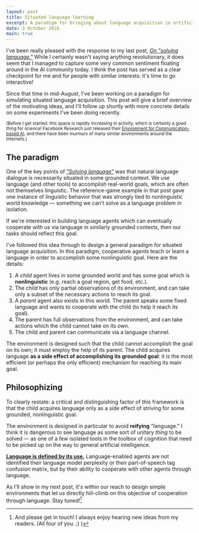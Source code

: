 ```yaml
---
layout: post
title: Situated language learning
excerpt: A paradigm for bringing about language acquisition in artificial agents
date: 3 October 2016
main: true
---
```


I've been really pleased with the response to my last post, [*On "solving
language."*][1] While I certainly wasn't saying anything revolutionary, it
does seem that I managed to capture some very common sentiment floating around
in the AI community today. I think the post has served as a clear checkpoint
for me and for people with similar interests: it's time to go interactive!

Since that time in mid-August, I've been working on a paradigm for simulating
situated language acquisition. This post will give a brief overview of the
motivating ideas, and I'll follow up shortly with more concrete details on some
experiments I've been doing recently.

<small>(Before I get started: this space is rapidly increasing in activity,
        which is certainly a good thing for science! Facebook Research just
        released their [Environment for Communication-based AI][2], and there
        have been murmurs of many similar environments around the Internets.)
</small>

## The paradigm

One of the key points of [*"Solving language"*][1] was that natural language
dialogue is necessarily situated in some grounded context. We use language (and
other tools) to accomplish real-world goals, which are often not themselves
linguistic. The reference-game example in that post gave one instance of
linguistic behavior that was strongly tied to nonlinguistic world knowledge —
something we can't solve as a language problem in isolation.

If we're interested in building language agents which can eventually cooperate
with us via language in similarly grounded contexts, then our tasks should
reflect this goal.

I've followed this idea through to design a general paradigm for situated
language acquisition. In this paradigm, cooperative agents teach or learn a
language in order to accomplish some nonlinguistic goal. Here are the details:

1. A *child* agent lives in some grounded world and has some goal which is
   **nonlinguistic** (e.g. reach a goal region, get food, etc.).
2. The child has only partial observations of its environment, and can take
   only a subset of the necessary actions to reach its goal.
3. A *parent* agent also exists in this world. The parent speaks some fixed
   language and wants to cooperate with the child (to help it reach its goal).
4. The parent has full observations from the environment, and can take actions
   which the child cannot take on its own.
5. The child and parent can communicate via a language channel.

The environment is designed such that the child cannot accomplish the goal on
its own; it must employ the help of its parent. The child acquires language
**as a side effect of accomplishing its grounded goal**: it is the most
efficient (or perhaps the only efficient) mechanism for reaching its main goal.

## Philosophizing

To clearly restate: a critical and distinguishing factor of this framework is
that the child acquires language only as a side effect of striving for some
grounded, nonlinguistic goal.

The environment is designed in particular to avoid **reifying** "language." I
think it is dangerous to see language as some sort of unitary *thing* to be
solved — as one of a few isolated tools in the toolbox of cognition that need
to be picked up on the way to general artificial intelligence.

[**Language is defined by its use.**][3] Language-enabled agents are not identified
their language model perplexity or their part-of-speech tag confusion matrix,
but by their ability to cooperate with other agents through language.

As I'll show in my next post, it's within our reach to design simple environments
that let us directly hill-climb on this objective of cooperation through language.
Stay tuned![^1]

[^1]: And please get in touch! I always enjoy hearing new ideas from my readers. (All four of you. ;) )

[1]: http://www.foldl.me/2016/solving-language/
[2]: https://github.com/facebookresearch/CommAI-env
[3]: https://en.wikipedia.org/wiki/Language-game_(philosophy)
